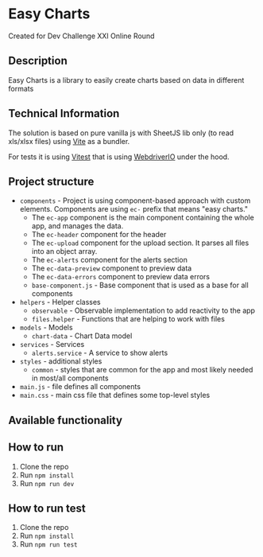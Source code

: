 # Easy Charts
Created for Dev Challenge XXI Online Round

## Description
Easy Charts is a library to easily create charts based on data in different formats

## Technical Information
The solution is based on pure vanilla js with SheetJS lib only (to read xls/xlsx files) using [Vite](https://vitejs.dev/) as a bundler.

For tests it is using [Vitest](https://vitest.dev/) that is using [WebdriverIO](https://webdriver.io/) under the hood.

## Project structure
- `components` - Project is using component-based approach with custom elements. Components are using `ec-` prefix that means "easy charts."
    - The `ec-app` component is the main component containing the whole app, and manages the data.
    - The `ec-header` component for the header
    - The `ec-upload` component for the upload section. It parses all files into an object array.
    - The `ec-alerts` component for the alerts section
    - The `ec-data-preview` component to preview data
    - The `ec-data-errors` component to preview data errors
  - `base-component.js` - Base component that is used as a base for all components
- `helpers` - Helper classes
    - `observable` - Observable implementation to add reactivity to the app
    - `files.helper` - Functions that are helping to work with files
- `models` - Models
    - `chart-data` - Chart Data model
- `services` - Services
    - `alerts.service` - A service to show alerts
- `styles` - additional styles
    - `common` - styles that are common for the app and most likely needed in most/all components
- `main.js` - file defines all components
- `main.css` - main css file that defines some top-level styles

## Available functionality

## How to run
1. Clone the repo
2. Run `npm install`
3. Run `npm run dev`

## How to run test
1. Clone the repo
2. Run `npm install`
3. Run `npm run test`
